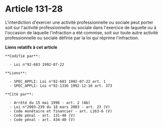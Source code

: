 # Article 131-28

L'interdiction d'exercer une activité professionnelle ou sociale peut porter soit sur l'activité professionnelle ou sociale
dans l'exercice de laquelle ou à l'occasion de laquelle l'infraction a été commise, soit sur toute autre activité
professionnelle ou sociale définie par la loi qui réprime l'infraction.

**Liens relatifs à cet article**

	**Codifié par**:

	  - Loi n°92-683 1992-07-22

	**Liens**:

	  - SPEC_APPLI: Loi n°92-683 1992-07-22 art. 1
	  - SPEC_APPLI: Loi n°92-1336 1992-12-16 art. 373

	**Cité par**:

	  - Arrêté du 15 mai 1996 - art. 2 (Ab)
	  - Loi n°2003-239 du 18 mars 2003 - art. 23 (V)
	  - Code monétaire et financier - art. L163-6 (V)
	  - Code pénal - art. 131-48 (V)
	  - Code pénal - art. 434-40 (V)

